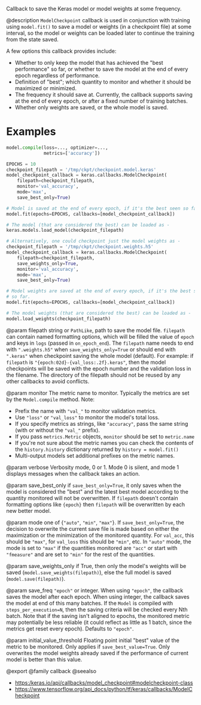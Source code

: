 Callback to save the Keras model or model weights at some frequency.

@description
`ModelCheckpoint` callback is used in conjunction with training using
`model.fit()` to save a model or weights (in a checkpoint file) at some
interval, so the model or weights can be loaded later to continue the
training from the state saved.

A few options this callback provides include:

- Whether to only keep the model that has achieved the "best performance" so
  far, or whether to save the model at the end of every epoch regardless of
  performance.
- Definition of "best"; which quantity to monitor and whether it should be
  maximized or minimized.
- The frequency it should save at. Currently, the callback supports saving
  at the end of every epoch, or after a fixed number of training batches.
- Whether only weights are saved, or the whole model is saved.

# Examples
```python
model.compile(loss=..., optimizer=...,
              metrics=['accuracy'])

EPOCHS = 10
checkpoint_filepath = '/tmp/ckpt/checkpoint.model.keras'
model_checkpoint_callback = keras.callbacks.ModelCheckpoint(
    filepath=checkpoint_filepath,
    monitor='val_accuracy',
    mode='max',
    save_best_only=True)

# Model is saved at the end of every epoch, if it's the best seen so far.
model.fit(epochs=EPOCHS, callbacks=[model_checkpoint_callback])

# The model (that are considered the best) can be loaded as -
keras.models.load_model(checkpoint_filepath)

# Alternatively, one could checkpoint just the model weights as -
checkpoint_filepath = '/tmp/ckpt/checkpoint.weights.h5'
model_checkpoint_callback = keras.callbacks.ModelCheckpoint(
    filepath=checkpoint_filepath,
    save_weights_only=True,
    monitor='val_accuracy',
    mode='max',
    save_best_only=True)

# Model weights are saved at the end of every epoch, if it's the best seen
# so far.
model.fit(epochs=EPOCHS, callbacks=[model_checkpoint_callback])

# The model weights (that are considered the best) can be loaded as -
model.load_weights(checkpoint_filepath)
```

@param filepath
string or `PathLike`, path to save the model file.
`filepath` can contain named formatting options,
which will be filled the value of `epoch` and keys in `logs`
(passed in `on_epoch_end`).
The `filepath` name needs to end with `".weights.h5"` when
`save_weights_only=True` or should end with `".keras"` when
checkpoint saving the whole model (default).
For example:
if `filepath` is `"{epoch:02d}-{val_loss:.2f}.keras"`, then the
model checkpoints will be saved with the epoch number and the
validation loss in the filename. The directory of the filepath
should not be reused by any other callbacks to avoid conflicts.

@param monitor
The metric name to monitor. Typically the metrics are set by
the `Model.compile` method. Note:
* Prefix the name with `"val_"` to monitor validation metrics.
* Use `"loss"` or `"val_loss"` to monitor the model's total loss.
* If you specify metrics as strings, like `"accuracy"`, pass the
    same string (with or without the `"val_"` prefix).
* If you pass `metrics.Metric` objects, `monitor` should be set to
    `metric.name`
* If you're not sure about the metric names you can check the
    contents of the `history.history` dictionary returned by
    `history = model.fit()`
* Multi-output models set additional prefixes on the metric names.

@param verbose
Verbosity mode, 0 or 1. Mode 0 is silent, and mode 1
displays messages when the callback takes an action.

@param save_best_only
if `save_best_only=True`, it only saves when the model
is considered the "best" and the latest best model according to the
quantity monitored will not be overwritten. If `filepath` doesn't
contain formatting options like `{epoch}` then `filepath` will be
overwritten by each new better model.

@param mode
one of {`"auto"`, `"min"`, `"max"`}. If `save_best_only=True`, the
decision to overwrite the current save file is made based on either
the maximization or the minimization of the monitored quantity.
For `val_acc`, this should be `"max"`, for `val_loss` this should be
`"min"`, etc. In `"auto"` mode, the mode is set to `"max"` if the
quantities monitored are `"acc"` or start with `"fmeasure"` and are
set to `"min"` for the rest of the quantities.

@param save_weights_only
if True, then only the model's weights will be saved
(`model.save_weights(filepath)`), else the full model is saved
(`model.save(filepath)`).

@param save_freq
`"epoch"` or integer. When using `"epoch"`, the callback
saves the model after each epoch. When using integer, the callback
saves the model at end of this many batches. If the `Model` is
compiled with `steps_per_execution=N`, then the saving criteria will
be checked every Nth batch. Note that if the saving isn't aligned to
epochs, the monitored metric may potentially be less reliable (it
could reflect as little as 1 batch, since the metrics get reset
every epoch). Defaults to `"epoch"`.

@param initial_value_threshold
Floating point initial "best" value of the
metric to be monitored. Only applies if `save_best_value=True`. Only
overwrites the model weights already saved if the performance of
current model is better than this value.

@export
@family callback
@seealso
+ <https:/keras.io/api/callbacks/model_checkpoint#modelcheckpoint-class>
+ <https://www.tensorflow.org/api_docs/python/tf/keras/callbacks/ModelCheckpoint>
